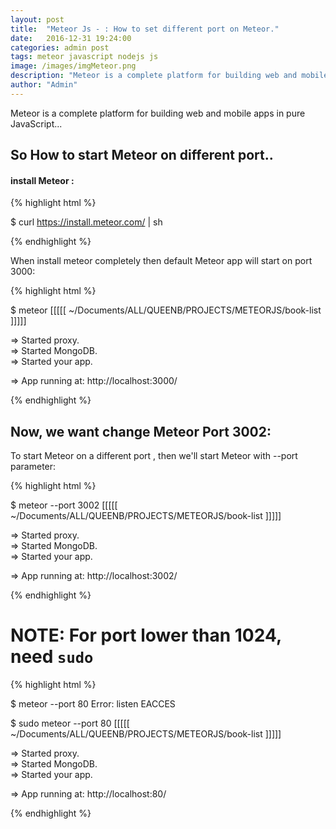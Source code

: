 ```yaml
---
layout: post
title:  "Meteor Js - : How to set different port on Meteor."
date:   2016-12-31 19:24:00
categories: admin post
tags: meteor javascript nodejs js
image: /images/imgMeteor.png
description: "Meteor is a complete platform for building web and mobile apps in pure JavaScript... So How to start Meteor on different port.."
author: "Admin"
---
```

Meteor is a complete platform for building web and mobile apps in pure JavaScript... 


## So How to start Meteor on different port..

#### install Meteor :

{% highlight html %}

$ curl https://install.meteor.com/ | sh


{% endhighlight %}

When install meteor completely then default Meteor app will start on port 3000:


{% highlight html %}

$ meteor
[[[[[ ~/Documents/ALL/QUEENB/PROJECTS/METEORJS/book-list ]]]]]

=> Started proxy.                             
=> Started MongoDB.                           
=> Started your app.                          

=> App running at: http://localhost:3000/


{% endhighlight %}


## Now, we want change Meteor Port 3002:

To start Meteor on a different port , then we'll start Meteor with --port parameter:

{% highlight html %}

$ meteor --port 3002
[[[[[ ~/Documents/ALL/QUEENB/PROJECTS/METEORJS/book-list ]]]]]

=> Started proxy.                             
=> Started MongoDB.                           
=> Started your app.                          

=> App running at: http://localhost:3002/

{% endhighlight %}

# NOTE: For port lower than 1024, need `sudo`

{% highlight html %}

$ meteor --port 80
Error: listen EACCES


$ sudo meteor --port 80
[[[[[ ~/Documents/ALL/QUEENB/PROJECTS/METEORJS/book-list ]]]]]

=> Started proxy.                             
=> Started MongoDB.                           
=> Started your app.                          

=> App running at: http://localhost:80/

{% endhighlight %}

